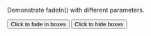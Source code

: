 <head>
<script src="jquery.js"></script>
<script>
$(document).ready(function(){
  $("button#b1").click(function(){
   $("#div1").fadeIn();
   $("#div2").fadeIn("slow");
   $("#div3").fadeIn(3000);
	// $("#div3").fadeTo(3000,0.5);
  });
$("button#b2").click(function(){
// $("div").hide();
$("div").fadeOut();
});
});
</script>
</head>

<body>
<p>Demonstrate fadeIn() with different parameters.</p>
<button id="b1">Click to fade in boxes</button>
<button id="b2">Click to hide boxes</button>
<br><br>
<div id="div1" style="width:80px;height:80px;background-color:red;display:none;"></div><br>
<div id="div2" style="width:80px;height:80px;display:none;background-color:green;"></div><br>
<div id="div3" style="width:80px;height:80px;display:none;background-color:blue;"></div>

</body>
